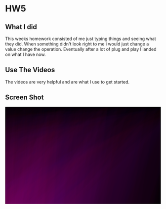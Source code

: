 # HW5

## What I did
  This weeks homework consisted of me just typing things and seeing what they did. When something didn't look right to me i would just change a value change the operation. Eventually after a lot of plug and play I landed on what I have now.

## Use The Videos
  The videos are very helpful and are what I use to get started.

## Screen Shot
  ![Screen Shot](ScreenShotHW5.png)
